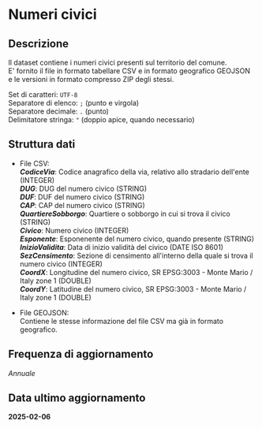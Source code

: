 
# Numeri civici

## Descrizione

Il dataset contiene i numeri civici presenti sul territorio del comune.  
E' fornito il file in formato tabellare CSV e in formato geografico GEOJSON  
e le versioni in formato compresso ZIP degli stessi.  

Set di caratteri: `UTF-8`  
Separatore di elenco: `;` (punto e virgola)  
Separatore decimale: `.` (punto)  
Delimitatore stringa: `"` (doppio apice, quando necessario)

## Struttura dati

- File CSV:  
  ***CodiceVia***: Codice anagrafico della via, relativo allo stradario dell'ente (INTEGER)  
  ***DUG***: DUG del numero civico (STRING)  
  ***DUF***: DUF del numero civico (STRING)  
  ***CAP***: CAP del numero civico (STRING)  
  ***QuartiereSobborgo***: Quartiere o sobborgo in cui si trova il civico (STRING)  
  ***Civico***: Numero civico (INTEGER)  
  ***Esponente***: Esponenente del numero civico, quando presente (STRING)  
  ***InizioValidita***: Data di inizio validità del civico (DATE ISO 8601)  
  ***SezCensimento***: Sezione di censimento all'interno della quale si trova il numero civico (INTEGER)  
  ***CoordX***: Longitudine del numero civico, SR EPSG:3003 - Monte Mario / Italy zone 1 (DOUBLE)  
  ***CoordY***: Latitudine del numero civico, SR EPSG:3003 - Monte Mario / Italy zone 1 (DOUBLE)  

- File GEOJSON:  
  Contiene le stesse informazione del file CSV ma già in formato geografico.

## Frequenza di aggiornamento

_Annuale_

## Data ultimo aggiornamento

**2025-02-06**

